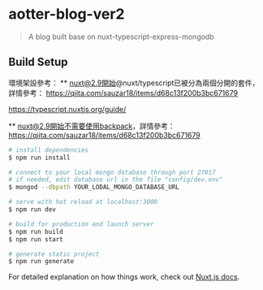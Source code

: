 # aotter-blog-ver2

> A blog built base on nuxt-typescript-express-mongodb

## Build Setup

環境架設參考：
** nuxt@2.9開始@nuxt/typescript已被分為兩個分開的套件，詳情參考：
https://qiita.com/sauzar18/items/d68c13f200b3bc671679

https://typescript.nuxtjs.org/guide/

** nuxt@2.9開始不需要使用backpack，詳情參考：
https://qiita.com/sauzar18/items/d68c13f200b3bc671679

``` bash
# install dependencies
$ npm run install

# connect to your local mongo database through port 27017
# if needed, edit database url in the file "config/dev.env"
$ mongod --dbpath YOUR_LODAL_MONGO_DATABASE_URL 

# serve with hot reload at localhost:3000
$ npm run dev

# build for production and launch server
$ npm run build
$ npm run start

# generate static project
$ npm run generate
```

For detailed explanation on how things work, check out [Nuxt.js docs](https://nuxtjs.org).
